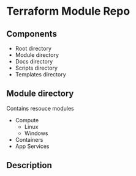 # Terraform Module Repo

## Components

- Root directory
- Module directory
- Docs directory
- Scripts directory
- Templates directory

## Module directory

Contains resouce modules

- Compute
    - Linux
    - Windows
- Containers
- App Services


## Description
